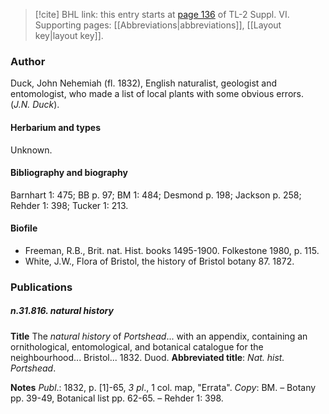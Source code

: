 > [!cite] BHL link: this entry starts at [page 136](https://www.biodiversitylibrary.org/item/103835#page/146/mode/1up) of TL-2 Suppl. VI.
> Supporting pages: [[Abbreviations|abbreviations]], [[Layout key|layout key]].

### Author

Duck, John Nehemiah (fl. 1832), English naturalist, geologist and entomologist, who made a list of local plants with some obvious errors. (*J.N. Duck*).

#### Herbarium and types

Unknown.

#### Bibliography and biography

Barnhart 1: 475; BB p. 97; BM 1: 484; Desmond p. 198; Jackson p. 258; Rehder 1: 398; Tucker 1: 213.

#### Biofile

- Freeman, R.B., Brit. nat. Hist. books 1495-1900. Folkestone 1980, p. 115.
- White, J.W., Flora of Bristol, the history of Bristol botany 87. 1872.

### Publications

##### n.31.816. natural history

**Title**
The *natural history* of *Portshead*... with an appendix, containing an ornithological, entomological, and botanical catalogue for the neighbourhood... Bristol... 1832. Duod.
**Abbreviated title**: *Nat. hist. Portshead*.

**Notes**
*Publ*.: 1832, p. \[1\]-65, *3 pl*., 1 col. map, "Errata". *Copy*: BM. – Botany pp. 39-49, Botanical list pp. 62-65. – Rehder 1: 398.

